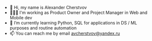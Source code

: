 - 👋 Hi, my name is Alexander Cherstvov
- 👨🏻‍💻 I'm working as Product Owner and Project Manager in Web and Mobile dev
- 🌱 I’m currently learning Python, SQL for applications in DS / ML purposes and routine automation
- 📫 You can reach me by email avcherstvov@yandex.ru

<!---
cherstvov/cherstvov is a ✨ special ✨ repository because its `README.md` (this file) appears on your GitHub profile.
You can click the Preview link to take a look at your changes.
--->

